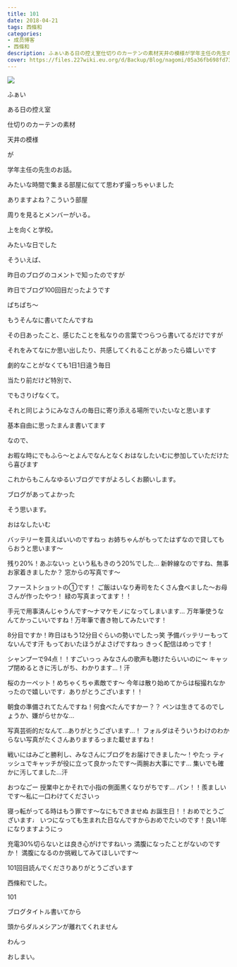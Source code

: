 ```yaml
---
title: 101
date: 2018-04-21
tags: 西條和
categories: 
- 成员博客
- 西條和
description: ふぁいある日の控え室仕切りのカーテンの素材天井の模様が学年主任の先生のお話。...
cover: https://files.227wiki.eu.org/d/Backup/Blog/nagomi/05a36fb698fd73758ae96c21ae775.jpg 
---
```














![](https://files.227wiki.eu.org/d/Backup/Blog/nagomi/05a36fb698fd73758ae96c21ae775.jpg)



ふぁい








ある日の控え室









仕切りのカーテンの素材










天井の模様







が






学年主任の先生のお話。







みたいな時間で集まる部屋に似てて思わず撮っちゃいました










ありますよね？こういう部屋










周りを見るとメンバーがいる。










上を向くと学校。










みたいな日でした











そういえば、









昨日のブログのコメントで知ったのですが











昨日でブログ100回目だったようです








ぱちぱち〜











もうそんなに書いてたんですね










その日あったこと、感じたことを私なりの言葉でつらつら書いてるだけですが









それをみてなにか思い出したり、共感してくれることがあったら嬉しいです









劇的なことがなくても1日1日違う毎日










当たり前だけど特別で、







でもさりげなくて。










それと同じようにみなさんの毎日に寄り添える場所でいたいなと思います









基本自由に思ったまんま書いてます







なので、





お暇な時にでもふら〜とよんでなんとなくおはなしたいむに参加していただけたら喜びます










これからもこんなゆるいブログですがよろしくお願いします。












ブログがあってよかった









そう思います。








おはなしたいむ





バッテリーを買えばいいのですねっ
お姉ちゃんがもってたはずなので貸してもらおうと思います〜




残り20%！あぶないっ
という私もきのう20%でした…
新幹線なのですね、無事お家着きましたか？
窓からの写真です〜





ファーストショットの①です！
ご飯はいなり寿司をたくさん食べました〜お母さんが作ったやつ！
緑の写真まってます！！





手元で用事済んじゃうんです〜ナマケモノになってしまいます…
万年筆使うなんてかっこいいですね！万年筆で書き物してみたいです！





8分目ですか！昨日はもう12分目ぐらいの勢いでしたっ笑
予備バッテリーもってないんです汗
もっておいたほうがよさげですねっ
きっく配信はめっです！





シャンプーで94点！！すごいっっ
みなさんの歌声も聴けたらいいのに〜
キャップ閉めるときに汚しがち、わかります…！汗





桜のカーペット！めちゃくちゃ素敵です〜
今年は散り始めてからは桜撮れなかったので嬉しいです♩ありがとうございます！！






朝食の準備されてたんですね！何食べたんですかー？？
ペンは生きてるのでしょうか、嫌がらせかな…





写真芸術的だなんて…ありがとうございます…！
フォルダはそういうわけのわからない写真がたくさんありまするっまた載せますね！





戦いにはみごと勝利し、みなさんにブログをお届けできました〜！やたっ
ティッシュでキャッチが役に立って良かったです〜両腕お大事にです…
集いでも確かに汚してました…汗






おつなごー
授業中とかそれで小指の側面黒くなりがちです…
パン！！羨ましいです〜私に一口わけてくださいっ






寝っ転がってる時はもう罪です〜なにもできませぬ
お誕生日！！おめでとうございます♩
いつになっても生まれた日なんですからおめでたいのです！良い1年になりますようにっ







充電30%切らないとは良き心がけですねいっ
満腹になったことがないのですか！
満腹になるのか挑戦してみてほしいです〜







101回目読んでくださりありがとうございます










西條和でした。







101






ブログタイトル書いてから













頭からダルメシアンが離れてくれません







わんっ









おしまい。


